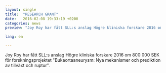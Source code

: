 ```yaml
---
layout: single
title:  "RESEARCH GRANT"
date:   2016-02-08 19:33:19 +0200
categories: news
preview: "Joy Roy har fått SLL:s anslag Högre kliniska forskare 2016 om 800 000 SEK för forskningsprojektet Bukaortaaneurysm: Nya mekanismer och prediktion av tillväxt och ruptur."

lang: en

---
```


Joy Roy har fått SLL:s anslag Högre kliniska forskare 2016 om 800 000 SEK för forskningsprojektet "Bukaortaaneurysm: Nya mekanismer och prediktion av tillväxt och ruptur".

